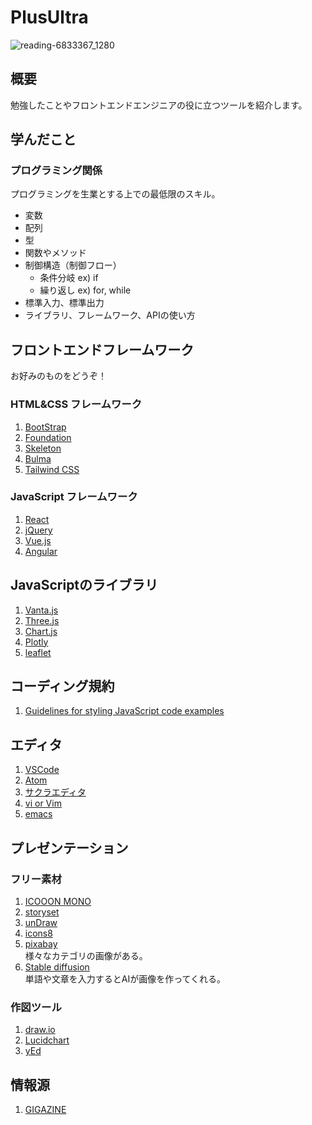 # PlusUltra

![reading-6833367_1280](https://user-images.githubusercontent.com/115355723/195891368-73101920-cb2c-404b-a9ca-f42ee06d7034.png)

## 概要
勉強したことやフロントエンドエンジニアの役に立つツールを紹介します。

## 学んだこと
### プログラミング関係
プログラミングを生業とする上での最低限のスキル。
- 変数
- 配列
- 型
- 関数やメソッド
- 制御構造（制御フロー）
  - 条件分岐 ex) if
  - 繰り返し ex) for, while
- 標準入力、標準出力
- ライブラリ、フレームワーク、APIの使い方

## フロントエンドフレームワーク
お好みのものをどうぞ！
### HTML&CSS フレームワーク
1. [BootStrap](https://getbootstrap.com/)
1. [Foundation](https://get.foundation/)
1. [Skeleton](http://getskeleton.com/)
1. [Bulma](https://bulma.io/)
1. [Tailwind CSS](https://tailwindcss.com/)
### JavaScript フレームワーク
1. [React](https://reactjs.org/)
1. [jQuery](https://jquery.com/)
1. [Vue.js](https://vuejs.org/)
1. [Angular](https://angular.io/start)

## JavaScriptのライブラリ
1. [Vanta.js](https://www.vantajs.com/)
1. [Three.js](https://threejs.org/)
1. [Chart.js](https://www.chartjs.org/)
1. [Plotly](https://plotly.com/javascript/)
1. [leaflet](https://leafletjs.com/)

## コーディング規約
1. [Guidelines for styling JavaScript code examples](https://developer.mozilla.org/en-US/docs/MDN/Writing_guidelines/Writing_style_guide/Code_style_guide/JavaScript)

## エディタ
1. [VSCode](https://code.visualstudio.com/)
1. [Atom](https://atom.io/)
1. [サクラエディタ](https://sakura-editor.github.io/)
1. [vi or Vim](https://www.vim.org/)
1. [emacs](https://www.gnu.org/software/emacs/)

## プレゼンテーション
### フリー素材
1. [ICOOON MONO](https://icooon-mono.com/)
1. [storyset](https://storyset.com/)
1. [unDraw](https://undraw.co/illustrations)
1. [icons8](https://icons8.jp/icons#styles)
1. [pixabay](https://pixabay.com/ja/)  
様々なカテゴリの画像がある。
1. [Stable diffusion](https://huggingface.co/spaces/stabilityai/stable-diffusion)  
単語や文章を入力するとAIが画像を作ってくれる。
### 作図ツール
1. [draw.io](https://app.diagrams.net/)
1. [Lucidchart](https://www.lucidchart.com/pages/ja)
1. [yEd](https://www.yworks.com/products/yed)

## 情報源
1. [GIGAZINE](https://gigazine.net/)
